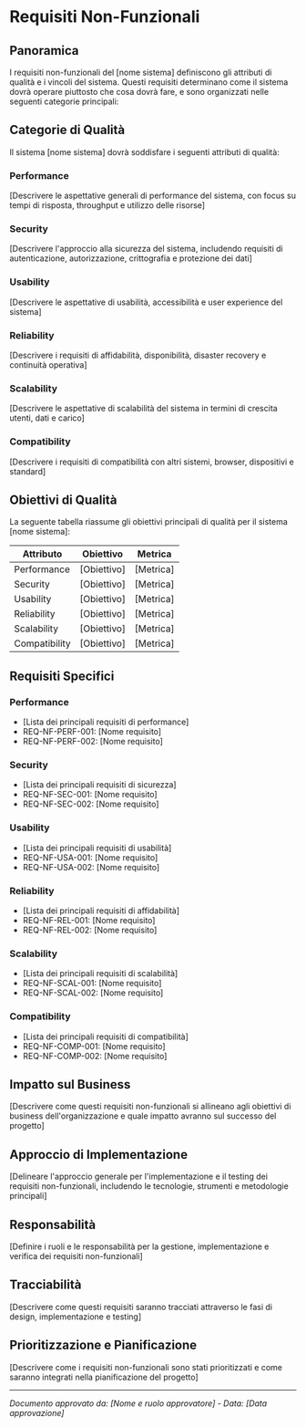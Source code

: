 # Requisiti Non-Funzionali

## Panoramica

I requisiti non-funzionali del [nome sistema] definiscono gli attributi di qualità e i vincoli del sistema. Questi requisiti determinano come il sistema dovrà operare piuttosto che cosa dovrà fare, e sono organizzati nelle seguenti categorie principali:

## Categorie di Qualità

Il sistema [nome sistema] dovrà soddisfare i seguenti attributi di qualità:

### Performance

[Descrivere le aspettative generali di performance del sistema, con focus su tempi di risposta, throughput e utilizzo delle risorse]

### Security

[Descrivere l'approccio alla sicurezza del sistema, includendo requisiti di autenticazione, autorizzazione, crittografia e protezione dei dati]

### Usability

[Descrivere le aspettative di usabilità, accessibilità e user experience del sistema]

### Reliability

[Descrivere i requisiti di affidabilità, disponibilità, disaster recovery e continuità operativa]

### Scalability

[Descrivere le aspettative di scalabilità del sistema in termini di crescita utenti, dati e carico]

### Compatibility

[Descrivere i requisiti di compatibilità con altri sistemi, browser, dispositivi e standard]

## Obiettivi di Qualità

La seguente tabella riassume gli obiettivi principali di qualità per il sistema [nome sistema]:

| Attributo | Obiettivo | Metrica |
|-----------|-----------|---------|
| Performance | [Obiettivo] | [Metrica] |
| Security | [Obiettivo] | [Metrica] |
| Usability | [Obiettivo] | [Metrica] |
| Reliability | [Obiettivo] | [Metrica] |
| Scalability | [Obiettivo] | [Metrica] |
| Compatibility | [Obiettivo] | [Metrica] |

## Requisiti Specifici

### Performance

- [Lista dei principali requisiti di performance]
- REQ-NF-PERF-001: [Nome requisito]
- REQ-NF-PERF-002: [Nome requisito]

### Security

- [Lista dei principali requisiti di sicurezza]
- REQ-NF-SEC-001: [Nome requisito]
- REQ-NF-SEC-002: [Nome requisito]

### Usability

- [Lista dei principali requisiti di usabilità]
- REQ-NF-USA-001: [Nome requisito]
- REQ-NF-USA-002: [Nome requisito]

### Reliability

- [Lista dei principali requisiti di affidabilità]
- REQ-NF-REL-001: [Nome requisito]
- REQ-NF-REL-002: [Nome requisito]

### Scalability

- [Lista dei principali requisiti di scalabilità]
- REQ-NF-SCAL-001: [Nome requisito]
- REQ-NF-SCAL-002: [Nome requisito]

### Compatibility

- [Lista dei principali requisiti di compatibilità]
- REQ-NF-COMP-001: [Nome requisito]
- REQ-NF-COMP-002: [Nome requisito]

## Impatto sul Business

[Descrivere come questi requisiti non-funzionali si allineano agli obiettivi di business dell'organizzazione e quale impatto avranno sul successo del progetto]

## Approccio di Implementazione

[Delineare l'approccio generale per l'implementazione e il testing dei requisiti non-funzionali, includendo le tecnologie, strumenti e metodologie principali]

## Responsabilità

[Definire i ruoli e le responsabilità per la gestione, implementazione e verifica dei requisiti non-funzionali]

## Tracciabilità

[Descrivere come questi requisiti saranno tracciati attraverso le fasi di design, implementazione e testing]

## Prioritizzazione e Pianificazione

[Descrivere come i requisiti non-funzionali sono stati prioritizzati e come saranno integrati nella pianificazione del progetto]

---

*Documento approvato da: [Nome e ruolo approvatore] - Data: [Data approvazione]*
